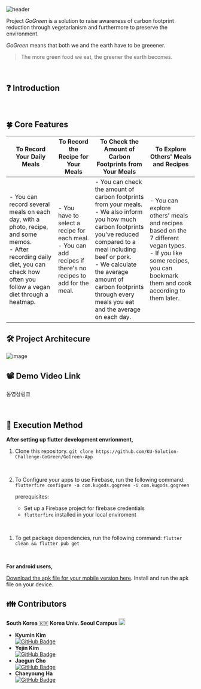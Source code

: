 ![header](https://capsule-render.vercel.app/api?type=waving&height=300&color=21825C&section=header&text=GoGreen&fontSize=60&fontAlign=20&fontAlignY=60)

Project _GoGreen_ is a solution to raise awareness of carbon footprint reduction through vegetarianism and furthermore to preserve the environment.

_GoGreen_ means that both we and the earth have to be greeener.

> The more green food we eat, the greener the earth becomes.

<br/>

## ❓ Introduction

<br/>

## 🍀 Core Features

| To Record Your Daily Meals                                                                                                                                                                     | To Record the Recipe for Your Meals                                                                                       | To Check the Amount of Carbon Footprints from Your Meals                                                                                                                                                                                                                                               | To Explore Others' Meals and Recipes                                                                                                                                              |
| ---------------------------------------------------------------------------------------------------------------------------------------------------------------------------------------------- | ------------------------------------------------------------------------------------------------------------------------- | ------------------------------------------------------------------------------------------------------------------------------------------------------------------------------------------------------------------------------------------------------------------------------------------------------ | --------------------------------------------------------------------------------------------------------------------------------------------------------------------------------- |
| - You can record several meals on each day, with a photo, recipe, and some memos. <br/> - After recording daily diet, you can check how often you follow a vegan diet through a heatmap. <br/> | - You have to select a recipe for each meal. <br/> - You can add recipes if there's no recipes to add for the meal. <br/> | - You can check the amount of carbon footprints from your meals. <br/> - We also inform you how much carbon footprints you've reduced compared to a meal including beef or pork. <br/> - We calculate the average amount of carbon footprints through every meals you eat and the average on each day. | - You can explore others' meals and recipes based on the 7 different vegan types. <br/> - If you like some recipes, you can bookmark them and cook according to them later. <br/> |

## 🛠 Project Architecure

![image](https://user-images.githubusercontent.com/81142151/228294839-0dc0e9be-e320-4714-8c4d-d45cdc5386cd.png)

## 📽 Demo Video Link

동영상링크

 <br/>

## 📲 Execution Method

**After setting up flutter development envrionment,**

1. Clone this repository.
   `git clone https://github.com/KU-Solution-Challenge-GoGreen/GoGreen-App`

 <br/>

2. To Configure your apps to use Firebase, run the following command:
   `flutterfire configure -a com.kugods.gogreen -i com.kugods.gogreen`

   prerequisites:

   - Set up a Firebase project for firebase credentials
   - `flutterfire` installed in your local enviroment

 <br/>

1. To get package dependencies, run the following command:
   `flutter clean && flutter pub get`

 <br/>

**For android users,**

[Download the apk file for your mobile version here](https://drive.google.com/file/d/1B2JN4RYQHm-2eyxQK4yzqZBi5afpdmwc/view?usp=sharing). Install and run the apk file on your device.
<br/>

## 👪 Contributors

**South Korea** 🇰🇷
**Korea Univ. Seoul Campus** <img src="https://upload.wikimedia.org/wikipedia/ko/thumb/3/34/%EA%B3%A0%EB%A0%A4%EB%8C%80%ED%95%99%EA%B5%90_%EB%A1%9C%EA%B3%A0.svg/400px-%EA%B3%A0%EB%A0%A4%EB%8C%80%ED%95%99%EA%B5%90_%EB%A1%9C%EA%B3%A0.svg.png?20201002132654" width="18" />

- **Kyumin Kim**  
  [![GitHub Badge](https://img.shields.io/badge/GitHub-181717?&logo=GitHub&logoColor=white&style=for-the-badge&link=https://github.com/KY00KIM)](https://github.com/KY00KIM)
- **Yejin Kim**  
  [![GitHub Badge](https://img.shields.io/badge/GitHub-181717?&logo=GitHub&logoColor=white&style=for-the-badge&link=https://github.com/narongkim)](https://github.com/narongkim)
- **Jaegun Cho**  
  [![GitHub Badge](https://img.shields.io/badge/GitHub-181717?&logo=GitHub&logoColor=white&style=for-the-badge&link=https://github.com/worjs)](https://github.com/worjs)
- **Chaeyoung Ha**  
  [![GitHub Badge](https://img.shields.io/badge/GitHub-181717?&logo=GitHub&logoColor=white&style=for-the-badge&link=https://github.com/ChaeyoungHa)](https://github.com/ChaeyoungHa)
